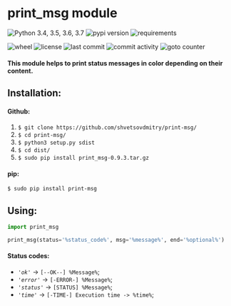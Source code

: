 # print_msg module 

![Python 3.4, 3.5, 3.6, 3.7](https://img.shields.io/pypi/pyversions/print-msg.svg)
![pypi version](https://img.shields.io/pypi/v/print-msg.svg)
![requirements](https://img.shields.io/requires/github/shvetsovdmitry/print-msg.svg)

![wheel](https://img.shields.io/pypi/wheel/print-msg.svg)
![license](https://img.shields.io/github/license/shvetsovdmitry/print-msg.svg)
![last commit](https://img.shields.io/github/last-commit/shvetsovdmitry/print-msg.svg)
![commit activity](https://img.shields.io/github/commit-activity/m/shvetsovdmitry/print-msg.svg)
![goto counter](https://img.shields.io/github/search/shvetsovdmitry/print-msg/goto.svg)

#### This module helps to print status messages in color depending on their content.

## Installation:
#### Github:
1. `$ git clone https://github.com/shvetsovdmitry/print-msg/`
2. `$ cd print-msg/`
3. `$ python3 setup.py sdist`
4. `$ cd dist/`
5. `$ sudo pip install print_msg-0.9.3.tar.gz`
#### pip:
`$ sudo pip install print-msg`

## Using:
```python
import print_msg

print_msg(status='%status_code%', msg='%message%', end='%optional%')
```

#### Status codes:
* *`'ok'`* -> `[--OK--] %Message%`;
* *`'error'`* -> `[-ERROR-] %Message%`;
* *`'status'`* -> `[STATUS] %Message%`;
* *`'time'`* -> `[-TIME-] Execution time -> %time%`;

